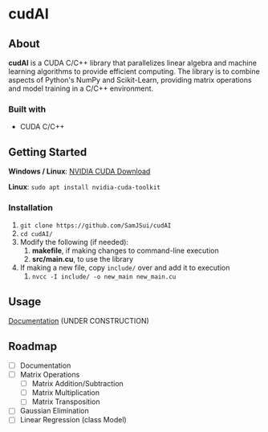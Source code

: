 # cudAI

## About 

**cudAI** is a CUDA C/C++ library that parallelizes linear algebra and machine learning algorithms to provide efficient computing. The library is to combine aspects of Python's NumPy and Scikit-Learn, providing matrix operations and model training in a C/C++ environment.

### Built with

- CUDA C/C++

## Getting Started

**Windows / Linux**:
[NVIDIA CUDA Download](https://developer.nvidia.com/cuda-downloads)

**Linux**:
`sudo apt install nvidia-cuda-toolkit`

### Installation

1. `git clone https://github.com/SamJSui/cudAI`
2. `cd cudAI/`
3. Modify the following (if needed):
   1. **makefile**, if making changes to command-line execution
   2. **src/main.cu**, to use the library
4. If making a new file, copy `include/` over and add it to execution
   1. `nvcc -I include/ -o new_main new_main.cu `

## Usage

[Documentation](https://github.com/SamJSui/cudAI) (UNDER CONSTRUCTION)

## Roadmap

- [ ] Documentation
- [ ] Matrix Operations
  - [ ] Matrix Addition/Subtraction
  - [ ] Matrix Multiplication
  - [ ] Matrix Transposition
- [ ] Gaussian Elimination
- [ ] Linear Regression (class Model)